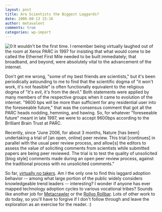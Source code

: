 ```yaml
---
layout: post
title: Are Scientists the Biggest Laggards?
date: 2006-08-13 15:16
author: metavalent
comments: true
categories: wp-import
---
```

<!--Lead Photo --><a href="https://blogs.nature.com/nature/peerreview/trial/"><img src="https://metavalent.info/images/nature.peer.review.logo.jpg" align="left" border="0" alt="0" /></a><!-- Commentary -->It wouldn't be the first time. I remember being virtually laughed out of the room at Xerox PARC in 1997 for insisting that what would come to be called the Ethernet First Mile needed to be built immediately; that broadband, and beyond, were absolutely vital to the advancement of the internet.

Don't get me wrong, "some of my best friends are scientists," but it's been periodically astounding to me to find that the scientific dogma of "it won't work, it's not feasible" is often functionally equivalent to the religious dogma of "it's evil, it's from the devil."  Both statements were applied by many members of the respective groups when it came to evolution of the internet. "9600 bps will be more than sufficient for any residential user into the foreseeable future," that was the consensus comment that got all the PARC heads nodding, hemming, and hawing.  So, for whatever "foreseeable future" meant in late 1997, we were to accept 9600bps according to the Brilliant Brain Trust at PARC.

Recently, since "June 2006, for about 3 months, Nature [has been] undertaking a trial of [an open, online] peer review. This trial [continues] in parallel with the usual peer review process, and allow[s] the editors to assess the value of soliciting comments from scientists while submitted papers are being peer reviewed.  The trial is to test the quality of unsolicited [blog style] comments made during an open peer review process, against the traditional process with no unsolicited comments."

So far, <a href="https://blogs.nature.com/nature/peerreview/trial/">virtually no takers</a>.  Am I the only one to find this laggard adoption behavior -- among what large portion of the public widely considers knowledgeable trend leaders -- interesting?  I wonder if anyone has ever mapped technology adoption cycles to various vocational tribes?  Sounds like another job for <a href="https://www.metacrawler.com/">Metacrawler</a> or the <a href="">Rollyo Rollbar</a>.  Lots of other work to do today, so you'll have to forgive if I don't follow through and leave the exploration as an exercise for the reader. :)
